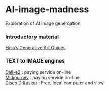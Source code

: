 # AI-image-madness
Exploration of AI image generqation

### Introductory material   
[Eliso’s Generative Art Guides](https://botbox.dev/)   


### TEXT to IMAGE engines
[Dall-e2](https://openai.com/dall-e-2/) : paying servide on-line   
[Midjourney](https://www.midjourney.com/home/) : paying servide on-line   
[Disco Diffusion](https://botbox.dev/disco-diffusion-guide/) : Free, local computer and slow    
